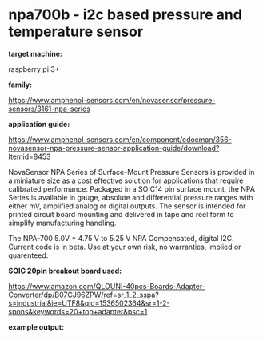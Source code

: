 # npa700b - i2c based pressure and temperature sensor

**target machine:**

raspberry pi 3+

**family:** 

https://www.amphenol-sensors.com/en/novasensor/pressure-sensors/3161-npa-series

**application guide:** 

https://www.amphenol-sensors.com/en/component/edocman/356-novasensor-npa-pressure-sensor-application-guide/download?Itemid=8453

NovaSensor NPA Series of Surface-Mount Pressure Sensors is provided in a miniature size as a cost effective solution for applications that require calibrated performance. Packaged in a SOIC14 pin surface mount, the NPA Series is available in gauge, absolute and differential pressure ranges with either mV, amplified analog or digital outputs. The sensor is intended for printed circuit board mounting and delivered in tape and reel form to simplify manufacturing handling. 

The NPA-700	5.0V *	4.75 V to 5.25 V	NPA Compensated, digital I2C.
Current code is in beta. Use at your own risk, no warranties, implied or guarenteed.

**SOIC 20pin breakout board used:** 

https://www.amazon.com/QLOUNI-40pcs-Boards-Adapter-Converter/dp/B07CJ96ZPW/ref=sr_1_2_sspa?s=industrial&ie=UTF8&qid=1536502364&sr=1-2-spons&keywords=20+top+adapter&psc=1

**example output:**
